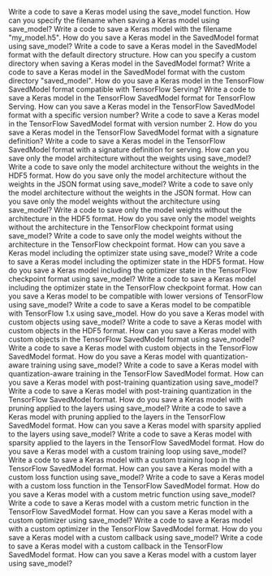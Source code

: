 Write a code to save a Keras model using the save_model function.
How can you specify the filename when saving a Keras model using save_model?
Write a code to save a Keras model with the filename "my_model.h5".
How do you save a Keras model in the SavedModel format using save_model?
Write a code to save a Keras model in the SavedModel format with the default directory structure.
How can you specify a custom directory when saving a Keras model in the SavedModel format?
Write a code to save a Keras model in the SavedModel format with the custom directory "saved_model".
How do you save a Keras model in the TensorFlow SavedModel format compatible with TensorFlow Serving?
Write a code to save a Keras model in the TensorFlow SavedModel format for TensorFlow Serving.
How can you save a Keras model in the TensorFlow SavedModel format with a specific version number?
Write a code to save a Keras model in the TensorFlow SavedModel format with version number 2.
How do you save a Keras model in the TensorFlow SavedModel format with a signature definition?
Write a code to save a Keras model in the TensorFlow SavedModel format with a signature definition for serving.
How can you save only the model architecture without the weights using save_model?
Write a code to save only the model architecture without the weights in the HDF5 format.
How do you save only the model architecture without the weights in the JSON format using save_model?
Write a code to save only the model architecture without the weights in the JSON format.
How can you save only the model weights without the architecture using save_model?
Write a code to save only the model weights without the architecture in the HDF5 format.
How do you save only the model weights without the architecture in the TensorFlow checkpoint format using save_model?
Write a code to save only the model weights without the architecture in the TensorFlow checkpoint format.
How can you save a Keras model including the optimizer state using save_model?
Write a code to save a Keras model including the optimizer state in the HDF5 format.
How do you save a Keras model including the optimizer state in the TensorFlow checkpoint format using save_model?
Write a code to save a Keras model including the optimizer state in the TensorFlow checkpoint format.
How can you save a Keras model to be compatible with lower versions of TensorFlow using save_model?
Write a code to save a Keras model to be compatible with TensorFlow 1.x using save_model.
How do you save a Keras model with custom objects using save_model?
Write a code to save a Keras model with custom objects in the HDF5 format.
How can you save a Keras model with custom objects in the TensorFlow SavedModel format using save_model?
Write a code to save a Keras model with custom objects in the TensorFlow SavedModel format.
How do you save a Keras model with quantization-aware training using save_model?
Write a code to save a Keras model with quantization-aware training in the TensorFlow SavedModel format.
How can you save a Keras model with post-training quantization using save_model?
Write a code to save a Keras model with post-training quantization in the TensorFlow SavedModel format.
How do you save a Keras model with pruning applied to the layers using save_model?
Write a code to save a Keras model with pruning applied to the layers in the TensorFlow SavedModel format.
How can you save a Keras model with sparsity applied to the layers using save_model?
Write a code to save a Keras model with sparsity applied to the layers in the TensorFlow SavedModel format.
How do you save a Keras model with a custom training loop using save_model?
Write a code to save a Keras model with a custom training loop in the TensorFlow SavedModel format.
How can you save a Keras model with a custom loss function using save_model?
Write a code to save a Keras model with a custom loss function in the TensorFlow SavedModel format.
How do you save a Keras model with a custom metric function using save_model?
Write a code to save a Keras model with a custom metric function in the TensorFlow SavedModel format.
How can you save a Keras model with a custom optimizer using save_model?
Write a code to save a Keras model with a custom optimizer in the TensorFlow SavedModel format.
How do you save a Keras model with a custom callback using save_model?
Write a code to save a Keras model with a custom callback in the TensorFlow SavedModel format.
How can you save a Keras model with a custom layer using save_model?